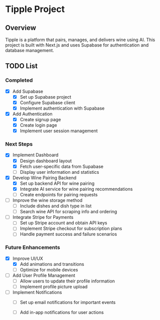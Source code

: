 # Tipple Project

## Overview
Tipple is a platform that pairs, manages, and delivers wine using AI. This project is built with Next.js and uses Supabase for authentication and database management.

## TODO List

### Completed
- [x] Add Supabase
  - [x] Set up Supabase project
  - [x] Configure Supabase client
  - [x] Implement authentication with Supabase
- [x] Add Authentication
  - [x] Create signup page
  - [x] Create login page
  - [x] Implement user session management

### Next Steps
- [x] Implement Dashboard
  - [x] Design dashboard layout
  - [x] Fetch user-specific data from Supabase
  - [ ] Display user information and statistics
- [x] Develop Wine Pairing Backend
  - [x] Set up backend API for wine pairing
  - [x] Integrate AI service for wine pairing recommendations
  - [ ] Create endpoints for pairing requests
- [ ] Improve the wine storage method
  - [ ] Include dishes and dish type in list
  - [ ] Search wine API for scraping info and ordering
- [ ] Integrate Stripe for Payments
  - [ ] Set up Stripe account and obtain API keys
  - [ ] Implement Stripe checkout for subscription plans
  - [ ] Handle payment success and failure scenarios

### Future Enhancements
- [x] Improve UI/UX
  - [x] Add animations and transitions
  - [ ] Optimize for mobile devices
- [ ] Add User Profile Management
  - [ ] Allow users to update their profile information
  - [ ] Implement profile picture upload
- [ ] Implement Notifications
  - [ ] Set up email notifications for important events
  - [ ] Add in-app notifications for user actions

